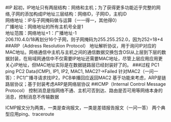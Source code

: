 #IP
起初，IP地址只有两层结构：网络和主机；为了获得更多功能近乎完整的网络,子网的添加构成IP地址三层结构：网络ID，子网ID，主机ID  
网络地址：IP与子网掩码做与运算（一一得一，其他得0）  
广播地址：网络地址的所有主机号全是1  
地址范围：网络地址+1：广播地址-1    
206.110.4.0/18再划分16个子网，则子网掩码为255.255.252.0，因为252=18+4   
##ARP（Address Resolution Protocol）
地址解析协议，用于询问IP对应的MAC地址。网络通信中主机与主机之间的通信数据交换包含OSI从上层到下层的数据封装，在局域网通信中不仅需要IP地址还需要MAC地址，尽管上层应用应用更关心IP地址，但MAC地址实际是在数据链路层已经封装好了的。 
###过程
PC1 ping PC2
Data(ICMP), IP1, IP2, MAC1, MAC2?→Failed
针对MAC2（一问一答）：PC1广播寻请求找IP2，PCB单播回应返回MAC2
基于功能来考虑，ARP是链路层协议；基于封装考虑ARP是网络层协议
##ICMP（Internal Control Message Protocol）
控制消息是指网络不通、主机可否到达、路由是否可用等网络本身的消息，控制消息不传输数据

ICMP报文分为两类，一类是查询报文，一类是差错报告报文（一问一答）
两个典型应用ping、traceroute